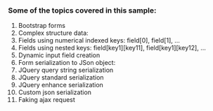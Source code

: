 ### Some of the topics covered in this sample:
1. Bootstrap forms
2. Complex structure data:
  3. Fields using numerical indexed keys: field[0], field[1], ...
  4. Fields using nested keys: field[key1][key11], field[key1][key12], ...
5. Dynamic input field creation
6. Form serialization to JSon object:
  7. JQuery query string serialization
  8. JQuery standard serialization
  9. JQuery enhance serialization
  10. Custom json serialization
11. Faking ajax request